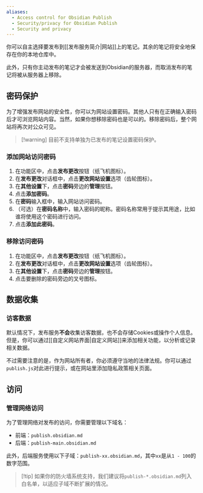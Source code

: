 ```yaml
---
aliases:
  - Access control for Obsidian Publish
  - Security/privacy for Obsidian Publish
  - Security and privacy
---
```


你可以自主选择要发布到[[发布服务简介|网站]]上的笔记。其余的笔记将安全地保存在你的本地仓库中。

此外，只有你主动发布的笔记才会被发送到Obsidian的服务器，而取消发布的笔记将被从服务器上移除。

## 密码保护

为了增强发布网站的安全性，你可以为网站设置密码。其他人只有在正确输入密码后才可浏览网站内容。当然，如果你想移除密码也是可以的。移除密码后，整个网站将再次对公众可见。

> [!warning] 目前不支持单独为已发布的笔记设置密码保护。

### 添加网站访问密码

1. 在功能区中，点击**发布更改**按钮（纸飞机图标）。
2. 在**发布更改**对话框中，点击**更改网站设置**选项（齿轮图标）。
3. 在**其他设置**下，点击**密码**旁边的**管理**按钮。
4. 点击**添加密码**。
5. 在**密码**输入框中，输入网站访问密码。
6. （可选）在**密码名称**中，输入密码的昵称。密码名称常用于提示其用途，比如谁将使用这个密码进行访问。
7. 点击**添加此密码**。

### 移除访问密码

1. 在功能区中，点击**发布更改**按钮（纸飞机图标）。
2. 在**发布更改**对话框中，点击**更改网站设置**选项（齿轮图标）。
3. 在**其他设置**下，点击**密码**旁边的**管理**按钮。
5. 点击要删除的密码旁边的叉号图标。

## 数据收集
### 访客数据

默认情况下，发布服务**不会**收集访客数据，也不会存储Cookies或操作个人信息。但是，你可以通过[[自定义网站界面|自定义网站]]来添加相关功能，以分析或记录相关数据。

不过需要注意的是，作为网站所有者，你必须遵守当地的法律法规。你可以通过`publish.js`对此进行提示，或在网站里添加隐私政策相关页面。

## 访问
### 管理网络访问

为了管理网络对发布的访问，你需要管理以下域名：

- 前端：`publish.obsidian.md`
- 后端：`publish-main.obsidian.md`

此外，后端服务使用以下子域：`publish-xx.obsidian.md`，其中`xx`是从`1 - 100`的数字范围。

> [!tip] 如果你的防火墙系统支持，我们建议将`publish-*.obsidian.md`列入白名单，以适应子域不断扩展的情况。